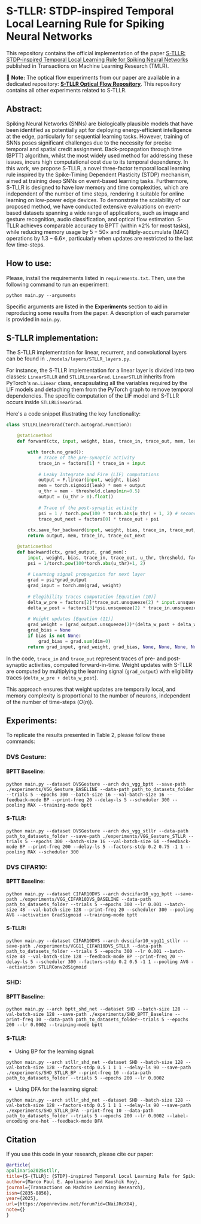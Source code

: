 # S-TLLR: STDP-inspired Temporal Local Learning Rule for Spiking Neural Networks

This repository contains the official implementation of the paper [S-TLLR: STDP-inspired Temporal Local Learning Rule for Spiking Neural Networks](https://openreview.net/forum?id=CNaiJRcX84) published in Transactions on Machine Learning Research (TMLR).

🔹 **Note:** The optical flow experiments from our paper are available in a dedicated repository: [**S-TLLR Optical Flow Repository**](https://github.com/mapolinario94/S-TLLR-OpticalFlow). This repository contains all other experiments related to S-TLLR.

## Abstract:
Spiking Neural Networks (SNNs) are biologically plausible models that have been identified as potentially apt for deploying energy-efficient intelligence at the edge, particularly for sequential learning tasks. However, training of SNNs poses significant challenges due to the necessity for precise temporal and spatial credit assignment. Back-propagation through time (BPTT) algorithm, whilst the most widely used method for addressing these issues, incurs high computational cost due to its temporal dependency. In this work, we propose S-TLLR, a novel three-factor temporal local learning rule inspired by the Spike-Timing Dependent Plasticity (STDP) mechanism, aimed at training deep SNNs on event-based learning tasks. Furthermore, S-TLLR is designed to have low memory and time complexities, which are independent of the number of time steps, rendering it suitable for online learning on low-power edge devices. To demonstrate the scalability of our proposed method, we have conducted extensive evaluations on event-based datasets spanning a wide range of applications, such as image and gesture recognition, audio classification, and optical flow estimation. S-TLLR achieves comparable accuracy to BPTT (within $\pm2\%$ for most tasks), while reducing memory usage by $5-50\times$ and multiply-accumulate (MAC) operations by $1.3-6.6\times$, particularly when updates are restricted to the last few time-steps.

## How to use:
Please, install the requirements listed in `requirements.txt`. Then, use the following command to run an experiment:

```shell
python main.py --arguments
```
Specific arguments are listed in the **Experiments** section to aid in reproducing some results from the paper. A description of each parameter is provided in `main.py`.

## S-TLLR implementation:
The S-TLLR implementation for linear, recurrent, and convolutional layers can be found in `./models/layers/STLLR_layers.py`. 

For instance, the S-TLLR implementation for a linear layer is divided into two classes: `LinearSTLLR` and `STLLRLinearGrad`. `LinearSTLLR` inherits from PyTorch's `nn.Linear` class, encapsulating all the variables required by the LIF models and detaching them from the PyTorch graph to remove temporal dependencies. The specific computation of the LIF model and S-TLLR occurs inside `STLLRLinearGrad`.

Here's a code snippet illustrating the key functionality:

```python
class STLLRLinearGrad(torch.autograd.Function):

    @staticmethod
    def forward(ctx, input, weight, bias, trace_in, trace_out, mem, leak, threshold, factors):

        with torch.no_grad():
            # Trace of the pre-synaptic activity
            trace_in = factors[1] * trace_in + input
            
            # Leaky Integrate and Fire (LIF) computations
            output = F.linear(input, weight, bias)
            mem = torch.sigmoid(leak) * mem + output
            u_thr = mem - threshold.clamp(min=0.5)
            output = (u_thr > 0).float()
            
            # Trace of the post-synaptic activity 
            psi = 1 / torch.pow(100 * torch.abs(u_thr) + 1, 2) # secondary activation function
            trace_out_next = factors[0] * trace_out + psi
            
        ctx.save_for_backward(input, weight, bias, trace_in, trace_out, u_thr, threshold, factors)
        return output, mem, trace_in, trace_out_next

    @staticmethod
    def backward(ctx, grad_output, grad_mem):
        input, weight, bias, trace_in, trace_out, u_thr, threshold, factors = ctx.saved_tensors
        psi = 1/torch.pow(100*torch.abs(u_thr)+1, 2)
        
        # Learning signal propagation for next layer
        grad = psi*grad_output
        grad_input = torch.mm(grad, weight)
        
        # Elegibility traces computation [Equation (10)]
        delta_w_pre = factors[2]*trace_out.unsqueeze(2) * input.unsqueeze(1)
        delta_w_post = factors[3]*psi.unsqueeze(2) * trace_in.unsqueeze(1)
        
        # Weight updates [Equation (11)]
        grad_weight = (grad_output.unsqueeze(2)*(delta_w_post + delta_w_pre)).sum(0)
        grad_bias = None
        if bias is not None:
            grad_bias = grad.sum(dim=0)
        return grad_input, grad_weight, grad_bias, None, None, None, None, None, None
```

In the code, `trace_in` and `trace_out` represent traces of pre- and post-synaptic activities, computed forward-in-time. Weight updates with S-TLLR are computed by multiplying the learning signal (`grad_output`) with eligibility traces (`delta_w_pre + delta_w_post`).

This approach ensures that weight updates are temporally local, and memory complexity is proportional to the number of neurons, independent of the number of time-steps ($O(n)$).


## Experiments:
To replicate the results presented in Table 2, please follow these commands:
### DVS Gesture:
#### BPTT Baseline:
```shell
python main.py --dataset DVSGesture --arch dvs_vgg_bptt --save-path ./experiments/VGG_Gesture_BASELINE --data-path path_to_datasets_folder --trials 5 --epochs 300 --batch-size 16 --val-batch-size 16 --feedback-mode BP --print-freq 20 --delay-ls 5 --scheduler 300 --pooling MAX --training-mode bptt
```

#### S-TLLR:
```shell
python main.py --dataset DVSGesture --arch dvs_vgg_stllr --data-path path_to_datasets_folder --save-path ./experiments/VGG_Gesture_STLLR --trials 5 --epochs 300 --batch-size 16 --val-batch-size 64 --feedback-mode BP --print-freq 200 --delay-ls 5 --factors-stdp 0.2 0.75 -1 1 --pooling MAX --scheduler 300
```

### DVS CIFAR10:
#### BPTT Baseline:
```shell
python main.py --dataset CIFAR10DVS --arch dvscifar10_vgg_bptt --save-path ./experiments/VGG_CIFAR10DVS_BASELINE --data-path path_to_datasets_folder --trials 5 --epochs 300 --lr 0.001 --batch-size 48 --val-batch-size 128 --print-freq 20 --scheduler 300 --pooling AVG --activation GradSigmoid --training-mode bptt
```
#### S-TLLR:
```shell
python main.py --dataset CIFAR10DVS --arch dvscifar10_vgg11_stllr --save-path ./experiments/VGG11_CIFAR10DVS_STLLR --data-path path_to_datasets_folder --trials 5 --epochs 300 --lr 0.001 --batch-size 48 --val-batch-size 128 --feedback-mode BP --print-freq 20 --delay-ls 5 --scheduler 300 --factors-stdp 0.2 0.5 -1 1 --pooling AVG --activation STLLRConv2dSigmoid
```


### SHD:
#### BPTT Baseline:

```shell
python main.py --arch bptt_shd_net --dataset SHD --batch-size 128 --val-batch-size 128 --save-path ./experiments/SHD_BPTT_Baseline --print-freq 10 --data-path path_to_datasets_folder--trials 5 --epochs 200 --lr 0.0002 --training-mode bptt
```
#### S-TLLR:
- Using BP for the learning signal:
```shell
python main.py --arch stllr_shd_net --dataset SHD --batch-size 128 --val-batch-size 128 --factors-stdp 0.5 1 1 1 --delay-ls 90 --save-path ./experiments/SHD_STLLR_BP --print-freq 10 --data-path path_to_datasets_folder --trials 5 --epochs 200 --lr 0.0002
```

- Using DFA for the learning signal:
```shell
python main.py --arch stllr_shd_net --dataset SHD --batch-size 128 --val-batch-size 128 --factors-stdp 0.5 1 1 1 --delay-ls 90 --save-path ./experiments/SHD_STLLR_DFA --print-freq 10 --data-path path_to_datasets_folder --trials 5 --epochs 200 --lr 0.0002 --label-encoding one-hot --feedback-mode DFA
```

## Citation

If you use this code in your research, please cite our paper:

```bibtex
@article{
apolinario2025stllr,
title={S-{TLLR}: {STDP}-inspired Temporal Local Learning Rule for Spiking Neural Networks},
author={Marco Paul E. Apolinario and Kaushik Roy},
journal={Transactions on Machine Learning Research},
issn={2835-8856},
year={2025},
url={https://openreview.net/forum?id=CNaiJRcX84},
note={}
}
```

